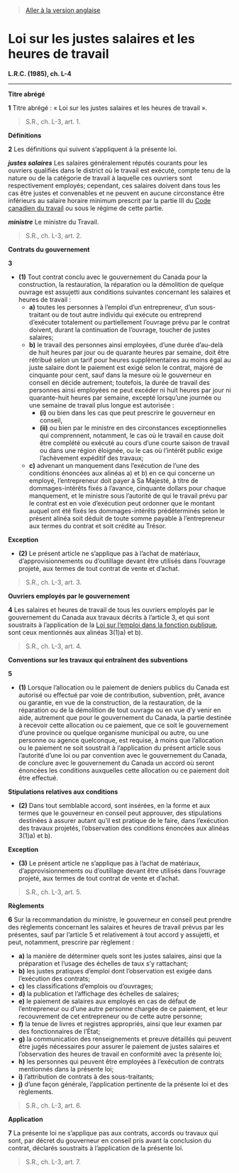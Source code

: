 > [Aller à la version anglaise](/en/Acts/Revised%20Statutes%20of%20Canada/L/L-4.md)

# Loi sur les justes salaires et les heures de travail

**L.R.C. (1985), ch. L-4**


----------



**Titre abrégé**

**1** Titre abrégé :  « Loi sur les justes salaires et les heures de travail ».
> S.R., ch. L-3, art. 1.





**Définitions**

**2** Les définitions qui suivent s’appliquent à la présente loi.

***justes salaires*** Les salaires généralement réputés courants pour les ouvriers qualifiés dans le district où le travail est exécuté, compte tenu de la nature ou de la catégorie de travail à laquelle ces ouvriers sont respectivement employés; cependant, ces salaires doivent dans tous les cas être justes et convenables et ne peuvent en aucune circonstance être inférieurs au salaire horaire minimum prescrit par la partie III du [Code canadien du travail](/fr/Lois/Lois%20révisées%20du%20Canada/L/L-2.md) ou sous le régime de cette partie.

***ministre*** Le ministre du Travail.
> S.R., ch. L-3, art. 2.





**Contrats du gouvernement**

**3** 

- **(1)** Tout contrat conclu avec le gouvernement du Canada pour la construction, la restauration, la réparation ou la démolition de quelque ouvrage est assujetti aux conditions suivantes concernant les salaires et heures de travail :
	- **a)** toutes les personnes à l’emploi d’un entrepreneur, d’un sous-traitant ou de tout autre individu qui exécute ou entreprend d’exécuter totalement ou partiellement l’ouvrage prévu par le contrat doivent, durant la continuation de l’ouvrage, toucher de justes salaires;
	- **b)** le travail des personnes ainsi employées, d’une durée d’au-delà de huit heures par jour ou de quarante heures par semaine, doit être rétribué selon un tarif pour heures supplémentaires au moins égal au juste salaire dont le paiement est exigé selon le contrat, majoré de cinquante pour cent, sauf dans la mesure où le gouverneur en conseil en décide autrement; toutefois, la durée de travail des personnes ainsi employées ne peut excéder ni huit heures par jour ni quarante-huit heures par semaine, excepté lorsqu’une journée ou une semaine de travail plus longue est autorisée :
		- **(i)** ou bien dans les cas que peut prescrire le gouverneur en conseil,
		- **(ii)** ou bien par le ministre en des circonstances exceptionnelles qui comprennent, notamment, le cas où le travail en cause doit être complété ou exécuté au cours d’une courte saison de travail ou dans une région éloignée, ou le cas où l’intérêt public exige l’achèvement expéditif des travaux;
	- **c)** advenant un manquement dans l’exécution de l’une des conditions énoncées aux alinéas a) et b) en ce qui concerne un employé, l’entrepreneur doit payer à Sa Majesté, à titre de dommages-intérêts fixés à l’avance, cinquante dollars pour chaque manquement, et le ministre sous l’autorité de qui le travail prévu par le contrat est en voie d’exécution peut ordonner que le montant auquel ont été fixés les dommages-intérêts prédéterminés selon le présent alinéa soit déduit de toute somme payable à l’entrepreneur aux termes du contrat et soit crédité au Trésor.

**Exception**

- **(2)** Le présent article ne s’applique pas à l’achat de matériaux, d’approvisionnements ou d’outillage devant être utilisés dans l’ouvrage projeté, aux termes de tout contrat de vente et d’achat.
> S.R., ch. L-3, art. 3.





**Ouvriers employés par le gouvernement**

**4** Les salaires et heures de travail de tous les ouvriers employés par le gouvernement du Canada aux travaux décrits à l’article 3, et qui sont soustraits à l’application de la [Loi sur l’emploi dans la fonction publique](/fr/Lois/Lois%20du%20Canada/2003/ch.%2022,%20art.%2012%20et%2013%20.md), sont ceux mentionnés aux alinéas 3(1)a) et b).
> S.R., ch. L-3, art. 4.





**Conventions sur les travaux qui entraînent des subventions**

**5** 

- **(1)** Lorsque l’allocation ou le paiement de deniers publics du Canada est autorisé ou effectué par voie de contribution, subvention, prêt, avance ou garantie, en vue de la construction, de la restauration, de la réparation ou de la démolition de tout ouvrage ou en vue d’y venir en aide, autrement que pour le gouvernement du Canada, la partie destinée à recevoir cette allocation ou ce paiement, que ce soit le gouvernement d’une province ou quelque organisme municipal ou autre, ou une personne ou agence quelconque, est requise, à moins que l’allocation ou le paiement ne soit soustrait à l’application du présent article sous l’autorité d’une loi ou par convention avec le gouvernement du Canada, de conclure avec le gouvernement du Canada un accord où seront énoncées les conditions auxquelles cette allocation ou ce paiement doit être effectué.

**Stipulations relatives aux conditions**

- **(2)** Dans tout semblable accord, sont insérées, en la forme et aux termes que le gouverneur en conseil peut approuver, des stipulations destinées à assurer autant qu’il est pratique de le faire, dans l’exécution des travaux projetés, l’observation des conditions énoncées aux alinéas 3(1)a) et b).

**Exception**

- **(3)** Le présent article ne s’applique pas à l’achat de matériaux, d’approvisionnements ou d’outillage devant être utilisés dans l’ouvrage projeté, aux termes de tout contrat de vente et d’achat.
> S.R., ch. L-3, art. 5.





**Règlements**

**6** Sur la recommandation du ministre, le gouverneur en conseil peut prendre des règlements concernant les salaires et heures de travail prévus par les présentes, sauf par l’article 5 et relativement à tout accord y assujetti, et peut, notamment, prescrire par règlement :
- **a)** la manière de déterminer quels sont les justes salaires, ainsi que la préparation et l’usage des échelles de taux s’y rattachant;
- **b)** les justes pratiques d’emploi dont l’observation est exigée dans l’exécution des contrats;
- **c)** les classifications d’emplois ou d’ouvrages;
- **d)** la publication et l’affichage des échelles de salaires;
- **e)** le paiement de salaires aux employés en cas de défaut de l’entrepreneur ou d’une autre personne chargée de ce paiement, et leur recouvrement de cet entrepreneur ou de cette autre personne;
- **f)** la tenue de livres et registres appropriés, ainsi que leur examen par des fonctionnaires de l’État;
- **g)** la communication des renseignements et preuve détaillés qui peuvent être jugés nécessaires pour assurer le paiement de justes salaires et l’observation des heures de travail en conformité avec la présente loi;
- **h)** les personnes qui peuvent être employées à l’exécution de contrats mentionnés dans la présente loi;
- **i)** l’attribution de contrats à des sous-traitants;
- **j)** d’une façon générale, l’application pertinente de la présente loi et des règlements.
> S.R., ch. L-3, art. 6.





**Application**

**7** La présente loi ne s’applique pas aux contrats, accords ou travaux qui sont, par décret du gouverneur en conseil pris avant la conclusion du contrat, déclarés soustraits à l’application de la présente loi.
> S.R., ch. L-3, art. 7.



